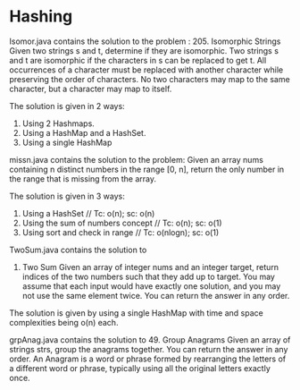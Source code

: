 # Hashing

Isomor.java contains the solution to the problem : 
205. Isomorphic Strings
Given two strings s and t, determine if they are isomorphic.
Two strings s and t are isomorphic if the characters in s can be replaced to get t.
All occurrences of a character must be replaced with another character while preserving the order of characters. No two characters may map to the same character, but a character may map to itself.

The solution is given in 2 ways:
1. Using 2 Hashmaps.
2. Using a HashMap and a HashSet.
3. Using a single HashMap

missn.java contains the solution to the problem:
Given an array nums containing n distinct numbers in the range [0, n], return the only number in the range that is missing from the array.

The solution is given in 3 ways:
1. Using a HashSet // Tc: o(n); sc: o(n)
2. Using the sum of numbers concept // Tc: o(n); sc: o(1)
3. Using sort and check in range // Tc: o(nlogn); sc: o(1)

TwoSum.java contains the solution to 
1. Two Sum
Given an array of integer nums and an integer target, return indices of the two numbers such that they add up to target.
You may assume that each input would have exactly one solution, and you may not use the same element twice.
You can return the answer in any order.

The solution is given by using a single HashMap with time and space complexities being o(n) each.


grpAnag.java contains the solution to 
49. Group Anagrams
Given an array of strings strs, group the anagrams together. You can return the answer in any order.
An Anagram is a word or phrase formed by rearranging the letters of a different word or phrase, typically using all the original letters exactly once.


